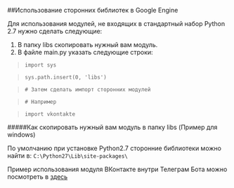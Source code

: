 ##Использование сторонних библиотек в Google Engine

Для использования модулей, не входящих в стандартный набор Python 2.7 нужно сделать следующие:

1. В папку libs скопировать нужный вам модуль.
2. В файле main.py указать следующие строки:

> `import sys`

> `sys.path.insert(0, 'libs') `

> `# Затем сделать импорт сторонних модулей`

> `# Например`

> `import vkontakte`

#####Как скопировать нужный вам модуль в папку libs
(Пример для windows)

По умолчанию при установке Python2.7 сторонние библиотеки можно найти в:
`C:\Python27\Lib\site-packages\`


Пример использования модуля ВКонтакте внутри Телеграм Бота можно посмотреть в [здесь](https://github.com/subpath/TelegramBot/edit/master/example)
